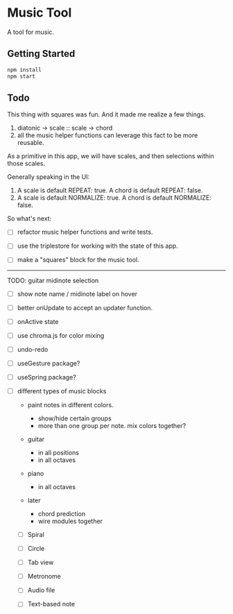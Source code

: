 # Music Tool

A tool for music.

## Getting Started

```sh
npm install
npm start
```

## Todo

This thing with squares was fun. And it made me realize a few things.

1. diatonic -> scale :: scale -> chord
2. all the music helper functions can leverage this fact to be more reusable.

As a primitive in this app, we will have scales, and then selections within those scales.

Generally speaking in the UI:

1. A scale is default REPEAT: true. A chord is default REPEAT: false.
2. A scale is default NORMALIZE: true. A chord is default NORMALIZE: false.

So what's next:

- [ ] refactor music helper functions and write tests.
- [ ] use the triplestore for working with the state of this app.
- [ ] make a "squares" block for the music tool.


---



TODO: guitar midinote selection

- [ ] show note name / midinote label on hover
- [ ] better onUpdate to accept an updater function.
- [ ] onActive state
- [ ] use chroma.js for color mixing

- [ ] undo-redo

- [ ] useGesture package?
- [ ] useSpring package?


- [ ] different types of music blocks
  - paint notes in different colors.
    - show/hide certain groups
    - more than one group per note. mix colors together?
  - guitar
    - in all positions
    - in all octaves
  - piano
    - in all octaves

  - later
    - chord prediction
    - wire modules together

  - [ ] Spiral
  - [ ] Circle
  - [ ] Tab view
  - [ ] Metronome
  - [ ] Audio file
  - [ ] Text-based note


